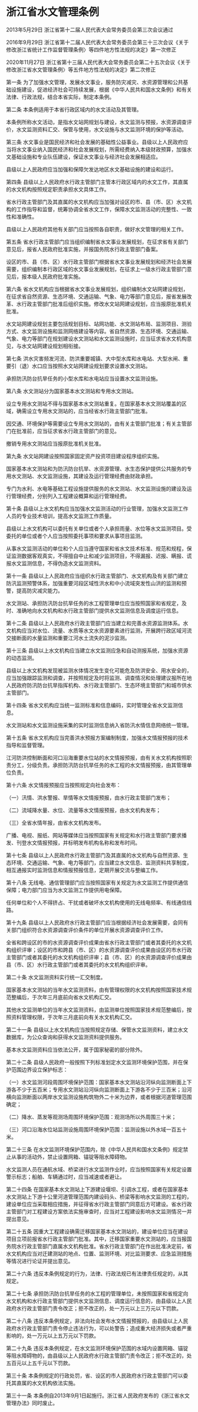 # 浙江省水文管理条例

2013年5月29日 浙江省第十二届人民代表大会常务委员会第三次会议通过

2016年9月29日 浙江省第十二届人民代表大会常务委员会第三十三次会议《关于修改浙江省统计工作监督管理条例〉等四件地方性法规的决定》第一次修正

2020年11月27日 浙江省第十三届人民代表大会常务委员会第二十五次会议《关于修改浙江省水文管理条例〉等五件地方性法规的决定》第二次修正



第一条 为了加强水文管理，发展水文事业，服务防灾减灾、水资源管理和公共基础设施建设，促进经济社会可持续发展，根据《中华人民共和国水文条例》和有关法律、行政法规，结合本省实际，制定本条例。

第二条 本条例适用于本省行政区域内的水文活动及其管理。

本条例所称水文活动，是指水文站网规划与建设，水文监测与预报，水资源调查评价，水文监测资料汇交、保管与使用，水文设施与水文监测环境的保护等活动。

第三条 水文事业是国民经济和社会发展的基础性公益事业。县级以上人民政府应当将水文事业纳入国民经济和社会发展规划，所需经费纳入本级财政预算，加强水文基础设施和专业队伍建设，保证水文事业与经济社会发展相适应。

县级以上人民政府应当加强和保障欠发达地区水文基础设施的建设和运行。

第四条 县级以上人民政府水行政主管部门主管本行政区域内的水文工作，其直属的水文机构按照规定职责承担水文具体工作。

省水行政主管部门及其直属的水文机构应当加强对设区的市、县（市、区）水文机构的工作指导和监督，统筹协调全省水文工作，保障水文监测活动的完整性、一致性和准确性。

县级以上人民政府其他有关部门应当按照各自职责，做好水文管理的相关工作。

第五条 省水行政主管部门应当组织编制省水文事业发展规划，在征求省有关部门意见后，报省人民政府批准实施，并报国务院水行政主管部门备案。

设区的市、县（市、区）水行政主管部门根据省水文事业发展规划和经济社会发展需要，组织编制本行政区域的水文事业发展规划，在征求上一级水行政主管部门意见后，报本级人民政府批准实施。

第六条 省水文机构应当根据省水文事业发展规划，组织编制水文站网建设规划，在征求省自然资源、生态环境、交通运输、气象、电力等部门意见后，报省发展改革、水行政主管部门批准后组织实施。修改水文站网建设规划，应当报原批准机关批准。

水文站网建设规划主要包括规划目标、站网功能、水文测站布局、监测项目、测验方式、水文监测设施和监测网络建设等内容。省自然资源、生态环境、交通运输、气象、电力等部门在规划建设水文测站和水文监测设施时，应当征求省水文机构意见，与水文站网建设规划相衔接。

第七条 洪水灾害频发河流、防洪重要城镇、大中型水库和水电站、大型水闸、重要引（退）水口应当按照水文站网建设规划要求设置水文测站。

承担防汛防台抗旱任务的小型水库和水电站应当设置水文监测设施。

第八条 水文测站分为国家基本水文测站和专用水文测站。

设立专用水文测站不得与国家基本水文测站重复。在国家基本水文测站覆盖的区域，确需设立专用水文测站的，应当经省水行政主管部门批准。

因交通、环境保护等需要设立专用水文测站的，由有关主管部门批准；有关主管部门在批准前，应当征求省水行政主管部门的意见。

撤销专用水文测站应当报原批准机关批准。

第九条 水文站网建设按照国家固定资产投资项目建设程序组织实施。

国家基本水文测站和为防汛防台抗旱、水资源管理、水生态保护提供公共服务的专用水文测站、水文监测设施，其建设及运行管理经费由财政承担。

专门为水利、水电等基础工程设施提供服务的水文测站、水文监测设施的建设及运行管理经费，分别列入工程建设概算和运行管理经费。

第十条 县级以上水文机构应当加强水文监测活动的行业管理，加强水文监测工作人员的专业技术培训，提高水文监测工作质量。

县级以上水文机构可以委托有关单位或者个人承担雨量、水位等水文监测项目。受委托的单位或者个人应当按照委托事项和要求从事项目监测。

从事水文监测活动的单位和个人应当遵守国家和省水文技术标准、规范和规程，保证监测数据客观真实，不得擅自中止和减少监测项目，不得漏报、迟报、瞒报、谎报水文监测信息，不得伪造水文监测资料。

第十一条 县级以上人民政府应当组织水行政主管部门、水文机构及有关部门建立防汛监测预警体系，加强重要河段区域性洪水和中小流域突发性山洪的监测和预警，提高防灾减灾能力。

水文测站、承担防汛防台抗旱任务的水工程管理单位应当按照国家和省规定，及时、准确地向水文机构和水行政主管部门提供水文监测信息及调度运行信息。

第十二条 县级以上人民政府水行政主管部门应当建立和完善水资源监测体系。水文机构应当对水位、流量、水质等水文水资源要素进行监测，开展跨行政区域河流交接断面的水量监测和重要江河水土流失的泥沙监测。

第十三条 县级以上水文机构应当建立水文监测应急和自动测报系统，加强水资源的动态监测。

县级以上水文机构发现被监测水体情况发生变化可能危及防洪安全、用水安全的，应当加强跟踪监测和调查，并按照规定及时将监测、调查情况和处理建议报所在地人民政府防汛防台抗旱指挥机构、水行政主管部门、生态环境主管部门和城市供水主管部门。

第十四条 省水文机构应当统一监测标准和信息编码，实时管理全省水文监测信息。

水文测站和水文监测设施采集的实时监测信息纳入省防汛水情信息网络统一管理。

第十五条 省水文机构应当完善洪水预报方案编制制度，加强水文情报预报的技术指导和监督管理。

江河防洪控制断面和河口沿海重要水位站的水文情报预报，由有关水文机构按照职责分工，分级负责。承担防汛防台抗旱任务的水工程的水文情报预报，由其管理单位负责。

第十六条 水文情报预报应当按照规定向社会发布：

（一）汛情、洪水警报、旱情等水文情报预报，由水行政主管部门发布；

（二）流域降水量、水位、流量等水文情报预报，由水文机构发布；

（三）全省水情年报，由省水文机构发布。

广播、电视、报纸、网站等媒体应当按照国家有关规定和水行政主管部门要求播发、刊登水文情报预报，并标明发布机构名称和发布时间。

第十七条 县级以上人民政府水行政主管部门及其直属的水文机构与自然资源、生态环境、交通运输、气象、电力等部门，应当建立水文信息、监测资料共享制度，相互通报实时监测信息和情报预报信息，定期开展交流与整编工作。

第十八条 无线电、通信管理部门应当按照国家有关规定为水文监测工作提供通信保障；电力部门应当为水文监测工作提供用电保障。

任何单位和个人不得挤占、干扰或者破坏水文机构使用的无线电频率、有线通信线路。

第十九条 县级以上人民政府水行政主管部门应当根据经济社会发展需要，会同有关部门组织符合水资源调查评价条件的单位开展水资源调查评价工作。

全省和跨设区的市的水资源调查评价成果由省水行政主管部门或者其委托的水文机构组织评审；设区的市和跨县（市、区）的水资源调查评价成果由设区的市水行政主管部门或者其委托的水文机构组织评审；县（市、区）的水资源调查评价成果由县（市、区）水行政主管部门或者其委托的水文机构组织评审。

第二十条 水文监测资料实行统一汇交制度。

国家基本水文测站的当年水文监测资料，由有管理权限的水文机构按照国家技术规范整编后，于次年三月底前向省水文机构汇交。

其他水文监测单位的当年水文监测资料，由监测单位按照国家技术规范整编后，按照资料管理权限，于次年三月底前向有关水文机构汇交。

第二十一条 县级以上水文机构应当按照规定存储、保管水文监测资料，建立水文数据库，为公众查询和获得水文监测资料提供服务。

基本水文监测资料应当依法公开，属于国家秘密的部分除外。

第二十二条 县级人民政府一般按照下列标准划定水文监测环境保护范围，并在保护范围边界设立保护标志：

（一）水文监测河段周围环境保护范围：国家基本水文测站沿河纵向监测断面上下游各不少于五百米；专用水文测站沿河纵向监测断面上下游各不少于三百米；沿河横向监测断面以两岸水文监测设施构筑物外二十米为边界，或者根据河道管理范围确定；

（二）降水、蒸发等观测场周围环境保护范围：观测场所以外周围三十米；

（三）河口沿海水位站监测设施周围环境保护范围：监测设施以外水域一百五十米。

第二十三条 在水文监测环境保护范围内，除《中华人民共和国水文条例》规定禁止从事的活动外，禁止设置网箱、锚锭等阻水障碍物。

水文监测人员在通航水域、桥梁进行水文监测作业时，应当按照国家有关规定设置警示标志；船舶、车辆通过时，应当减速或者避让。

第二十四条 在国家基本水文测站上下游建设堰坝、引调水工程，或者在国家基本水文测站上下游十公里河道管理范围内建设码头、桥梁等影响水文监测的工程的，建设单位应当采取相应措施，并征得省水行政主管部门同意后方可建设。省水行政主管部门对工程建设方案依法实施审查时，应当对工程建设影响水文监测情况一并提出意见。

第二十五条 因重大工程建设确需迁移国家基本水文测站的，建设单位应当在建设项目立项前报省水行政主管部门批准。其中，迁移国家重要水文测站的，应当报国务院水行政主管部门直属水文机构批准。省水行政主管部门在作出批准决定前，省水文机构应当对迁建测站的地点、位置、监测环境、对比监测要求、应急监测措施等情况进行论证并提出意见。

第二十六条 违反本条例规定的行为，法律、行政法规已有法律责任规定的，从其规定。

第二十七条 承担防汛防台抗旱任务的水工程的管理单位，未按照国家和省规定向水文机构和水行政主管部门提供水文监测信息、调度运行信息的，由县级以上人民政府水行政主管部门责令改正；拒不改正的，处一万元以上三万元以下罚款。

第二十八条 违反本条例规定，非法向社会发布水文情报预报的，由县级以上人民政府水行政主管部门责令停止违法行为，可以处警告；造成重大经济损失或者严重影响的，处一万元以上五万元以下罚款。

第二十九条 违反本条例规定，在水文监测环境保护范围的水域内设置网箱、锚锭等阻水障碍物的，由县级以上人民政府水行政主管部门责令改正；拒不改正的，处五百元以上五千元以下罚款。

第三十条 本条例规定的行政处罚，省、设区的市人民政府水行政主管部门可以委托其直属的水文机构依法实施。

第三十一条 本条例自2013年9月1日起施行。浙江省人民政府发布的《浙江省水文管理办法》同时废止。